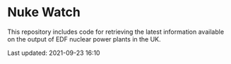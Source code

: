 # Nuke Watch

This repository includes code for retrieving the latest information available on the output of EDF nuclear power plants in the UK.

Last updated: 2021-09-23 16:10